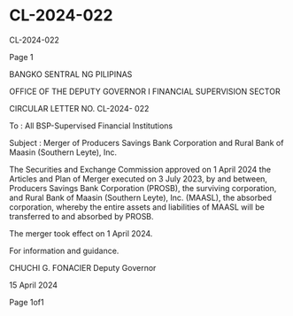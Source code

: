 # CL-2024-022

CL-2024-022

Page 1

BANGKO SENTRAL NG PILIPINAS

OFFICE OF THE DEPUTY GOVERNOR I FINANCIAL SUPERVISION SECTOR

CIRCULAR LETTER NO. CL-2024- 022

To : All BSP-Supervised Financial Institutions

Subject : Merger of Producers Savings Bank Corporation and Rural Bank of Maasin (Southern Leyte), Inc.

The Securities and Exchange Commission approved on 1 April 2024 the Articles and Plan of Merger executed on 3 July 2023, by and between, Producers Savings Bank Corporation (PROSB), the surviving corporation, and Rural Bank of Maasin (Southern Leyte), Inc. (MAASL), the absorbed corporation, whereby the entire assets and liabilities of MAASL will be transferred to and absorbed by PROSB.

The merger took effect on 1 April 2024.

For information and guidance. 

CHUCHI G. FONACIER Deputy Governor

15 April 2024

Page 1of1
